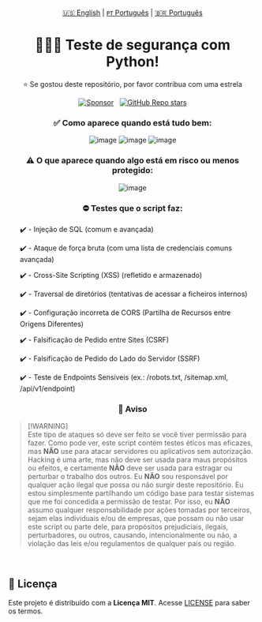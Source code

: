 <!-- |||||||||||||||||||| EN - PT |||||||||||||||||||| -->
<p align='center'>
  <a href="https://github.com/dev-ggomes/security-test-with-python/blob/main/README.md">🇺🇸 English</a> | 
  <a href="https://github.com/dev-ggomes/security-test-with-python/blob/main/README-pt-pt.md">ᴘᴛ Português</a> | 
  <a href="https://github.com/dev-ggomes/security-test-with-python/blob/main/README-pt-br.md">🇧🇷 Português</a>
</p>

<h1 align="center">
  👨🏽‍💻 Teste de segurança com Python!
</h1>

<p align="center">
  ⭐ Se gostou deste repositório, por favor contribua com uma estrela
</p>

<!-- |||||||||||||||||||| SPONSORS & STARS |||||||||||||||||||| -->
<p align='center'>
  <a href="https://github.com/sponsors/dev-ggomes"><img alt="Sponsor" src="https://img.shields.io/badge/sponsor-30363D?style=for-the-badge&logo=GitHub-Sponsors&logoColor=#white" /></a>
  &nbsp;
  <a href="#"><img alt="GitHub Repo stars" src="https://img.shields.io/github/stars/dev-ggomes/security-test-with-python?style=for-the-badge" /></a>
</p>

<div align="center">
  
  ### ✅ Como aparece quando está tudo bem:
  ![image](https://github.com/user-attachments/assets/108227d2-fb4a-49f0-b4ea-a9cb2ee970e7)
  ![image](https://github.com/user-attachments/assets/6c2a144f-cca3-4248-b1a0-85ff6ce0a63c)
  ![image](https://github.com/user-attachments/assets/06a03103-378b-4dda-85fb-ec6fbe979fb5)

  ### ⚠️ O que aparece quando algo está em risco ou menos protegido:
  ![image](https://github.com/user-attachments/assets/5fe449a3-1f32-41ab-9b4a-20002c6af681)

  ### ⛔ Testes que o script faz:
  
</div>

<div align="left">
  <ul>
    ✔️ - Injeção de SQL (comum e avançada)
  </ul>
  <ul>
    ✔️ - Ataque de força bruta (com uma lista de credenciais comuns avançada)
  </ul>
  <ul>
    ✔️ - Cross-Site Scripting (XSS) (refletido e armazenado)
  </ul>
  <ul>
    ✔️ - Traversal de diretórios (tentativas de acessar a ficheiros internos)
  </ul>
  <ul>
    ✔️ - Configuração incorreta de CORS (Partilha de Recursos entre Origens Diferentes)
  </ul>
  <ul>
    ✔️ - Falsificação de Pedido entre Sites (CSRF)
  </ul>
  <ul>
    ✔️ - Falsificação de Pedido do Lado do Servidor (SSRF)
  </ul>
  <ul>
    ✔️ - Teste de Endpoints Sensíveis (ex.: /robots.txt, /sitemap.xml, /api/v1/endpoint)
  </ul>
</div>

<div align="center">
  
  ### 🛑 Aviso

</div>

  > [!WARNING]\
  > Este tipo de ataques só deve ser feito se você tiver permissão para fazer. Como pode ver, este script contém testes éticos mas eficazes, mas **NÃO** use para atacar servidores ou aplicativos sem autorização. Hacking é uma arte, mas não deve ser usada para maus propósitos ou efeitos, e certamente **NÃO** deve ser usada para estragar ou perturbar o trabalho dos outros.
  Eu **NÃO** sou responsável por qualquer ação ilegal que possa ou não surgir deste repositório. Eu estou simplesmente partilhando um código base para testar sistemas que me foi concedida a permissão de testar. Por isso, eu **NÃO** assumo qualquer responsabilidade por ações tomadas por terceiros, sejam elas individuais e/ou de empresas, que possam ou não usar este script ou parte dele, para propósitos prejudiciais, ilegais, perturbadores, ou outros, causando, intencionalmente ou não, a violação das leis e/ou regulamentos de qualquer país ou região.

<br>

## 📄 Licença

<p>
  
  Este projeto é distribuído com a **Licença MIT**. Acesse [LICENSE](https://github.com/dev-ggomes/auto-unfollow-and-remove-follower4-instagram?tab=MIT-1-ov-file) para saber os termos.

</p>
